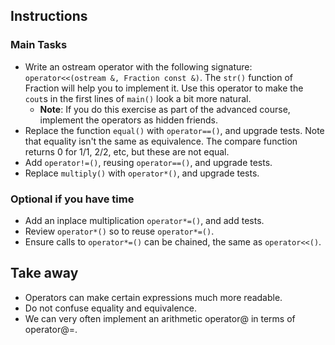 
## Instructions

### Main Tasks
- Write an ostream operator with the following signature: `operator<<(ostream &, Fraction const &)`.
  The `str()` function of Fraction will help you to implement it. Use this operator to make the `cout`s in the first lines of `main()` look a bit more natural.
  - **Note**: If you do this exercise as part of the advanced course, implement the operators as hidden friends.
- Replace the function `equal()` with `operator==()`, and upgrade tests.
  Note that equality isn't the same as equivalence. The compare function returns 0
  for 1/1, 2/2, etc, but these are not equal.
- Add `operator!=()`, reusing `operator==()`, and upgrade tests.
- Replace `multiply()` with `operator*()`, and upgrade tests.

### Optional if you have time
- Add an inplace multiplication `operator*=()`, and add tests.
- Review `operator*()` so to reuse `operator*=()`.
- Ensure calls to `operator*=()` can be chained, the same as `operator<<()`.

## Take away

- Operators can make certain expressions much more readable.
- Do not confuse equality and equivalence.
- We can very often implement an arithmetic operator@ in terms of operator@=.
